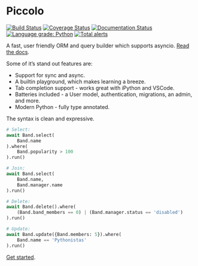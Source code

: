 # Piccolo

[![Build Status](https://travis-ci.com/piccolo-orm/piccolo.svg?branch=master)](https://travis-ci.com/piccolo-orm/piccolo)
[![Coverage Status](https://coveralls.io/repos/github/piccolo-orm/piccolo/badge.svg)](https://coveralls.io/github/piccolo-orm/piccolo)
[![Documentation Status](https://readthedocs.org/projects/piccolo-orm/badge/?version=latest)](https://piccolo-orm.readthedocs.io/en/latest/?badge=latest)
[![Language grade: Python](https://img.shields.io/lgtm/grade/python/g/piccolo-orm/piccolo.svg?logo=lgtm&logoWidth=18)](https://lgtm.com/projects/g/piccolo-orm/piccolo/context:python)
[![Total alerts](https://img.shields.io/lgtm/alerts/g/piccolo-orm/piccolo.svg?logo=lgtm&logoWidth=18)](https://lgtm.com/projects/g/piccolo-orm/piccolo/alerts/)

A fast, user friendly ORM and query builder which supports asyncio. [Read the docs](https://piccolo-orm.readthedocs.io/en/latest/).

Some of it’s stand out features are:

- Support for sync and async.
- A builtin playground, which makes learning a breeze.
- Tab completion support - works great with iPython and VSCode.
- Batteries included - a User model, authentication, migrations, an admin, and more.
- Modern Python - fully type annotated.

The syntax is clean and expressive.

```python
# Select:
await Band.select(
    Band.name
).where(
    Band.popularity > 100
).run()

# Join:
await Band.select(
    Band.name,
    Band.manager.name
).run()

# Delete:
await Band.delete().where(
    (Band.band_members == 0) | (Band.manager.status == 'disabled')
).run()

# Update:
await Band.update({Band.members: 5}).where(
    Band.name == 'Pythonistas'
).run()
```

[Get started](https://piccolo-orm.readthedocs.io/en/latest/piccolo/getting_started/index.html).
